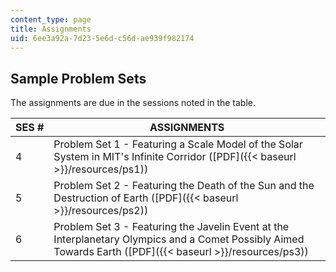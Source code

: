 ```yaml
---
content_type: page
title: Assignments
uid: 6ee3a92a-7d23-5e6d-c56d-ae939f982174
---
```


Sample Problem Sets
-------------------

The assignments are due in the sessions noted in the table.

| SES # | ASSIGNMENTS |
| --- | --- |
| 4 | Problem Set 1 - Featuring a Scale Model of the Solar System in MIT's Infinite Corridor ([PDF]({{< baseurl >}}/resources/ps1)) |
| 5 | Problem Set 2 - Featuring the Death of the Sun and the Destruction of Earth ([PDF]({{< baseurl >}}/resources/ps2)) |
| 6 | Problem Set 3 - Featuring the Javelin Event at the Interplanetary Olympics and a Comet Possibly Aimed Towards Earth ([PDF]({{< baseurl >}}/resources/ps3))